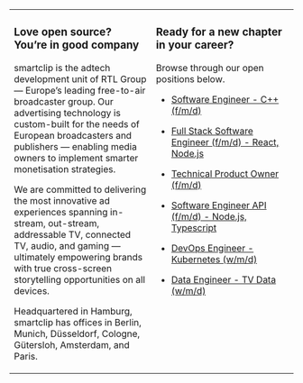 <table><tr><td valign="top" width="50%">

### Love open source? You’re in good company

smartclip is the adtech development unit of RTL Group — Europe’s leading free-to-air broadcaster group. Our advertising technology is custom-built for the needs of European broadcasters and publishers — enabling media owners to implement smarter monetisation strategies.

We are committed to delivering the most innovative ad experiences spanning in-stream, out-stream, addressable TV, connected TV, audio, and gaming — ultimately empowering brands with true cross-screen storytelling opportunities on all devices.

Headquartered in Hamburg, smartclip has offices in Berlin, Munich, Düsseldorf, Cologne, Gütersloh, Amsterdam, and Paris.

</td><td valign="top" width="50%">

### Ready for a new chapter in your career?

Browse through our open positions below.

<!-- jobs start -->

* [Software Engineer - C++ (f/m/d)](https://careers.smartclip.tv/jobs/4985703-software-engineer-c-f-m-d)

* [Full Stack Software Engineer (f/m/d) - React, Node.js](https://careers.smartclip.tv/jobs/4732657-full-stack-software-engineer-f-m-d-react-node-js)

* [Technical Product Owner (f/m/d)](https://careers.smartclip.tv/jobs/4494404-technical-product-owner-f-m-d)

* [Software Engineer API (f/m/d) - Node.js, Typescript](https://careers.smartclip.tv/jobs/4480061-software-engineer-api-f-m-d-node-js-typescript)

* [DevOps Engineer - Kubernetes (w/m/d)](https://careers.smartclip.tv/jobs/3484706-devops-engineer-kubernetes-w-m-d)

* [Data Engineer - TV Data (w/m/d)](https://careers.smartclip.tv/jobs/2948619-data-engineer-tv-data-w-m-d)

<!-- jobs end -->

</td></tr></table>
